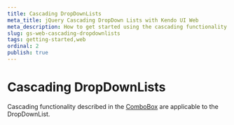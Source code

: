 ```yaml
---
title: Cascading DropDownLists
meta_title: jQuery Cascading DropDown Lists with Kendo UI Web
meta_description: How to get started using the cascading functionality of Kendo UI DropDownList widget.
slug: gs-web-cascading-dropdownlists
tags: getting-started,web
ordinal: 2
publish: true
---
```


# Cascading DropDownLists

Cascading functionality described in the [ComboBox](http://docs.kendoui.com/getting-started/web/combobox/cascading) are applicable to the DropDownList.
